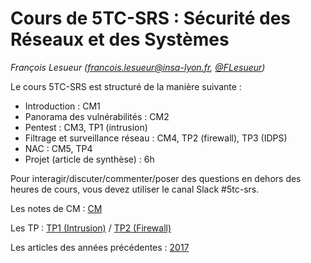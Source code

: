 # Cours de 5TC-SRS : Sécurité des Réseaux et des Systèmes

_François Lesueur ([francois.lesueur@insa-lyon.fr](mailto:francois.lesueur@insa-lyon.fr), [@FLesueur](https://twitter.com/FLesueur))_

<!-- Structure du cours 4TC-CSC
==========================
-->


Le cours 5TC-SRS est structuré de la manière suivante :

* Introduction : CM1
* Panorama des vulnérabilités : CM2
* Pentest : CM3, TP1 (intrusion)
* Filtrage et surveillance réseau : CM4, TP2 (firewall), TP3 (IDPS)
* NAC : CM5, TP4
* Projet (article de synthèse) : 6h

Pour interagir/discuter/commenter/poser des questions en dehors des heures de cours, vous devez utiliser le canal Slack #5tc-srs.

Les notes de CM : [CM](cours.md)

Les TP : [TP1 (Intrusion)](tp1-intrusion.md) / [TP2 (Firewall)](tp2-firewall.md) 

Les articles des années précédentes : [2017](https://medium.com/insa-tc/secu2017/home)

<!-- Les TP : [TP2 (OpenSSL)](tp2-openssl.md) 

La page Moodle [TC](https://moodle.insa-lyon.fr/course/view.php?id=4647) / [TCA](https://moodle.insa-lyon.fr/course/view.php?id=4694)

Les [annales](https://github.com/flesueur/csc/tree/master/annales)  -->

